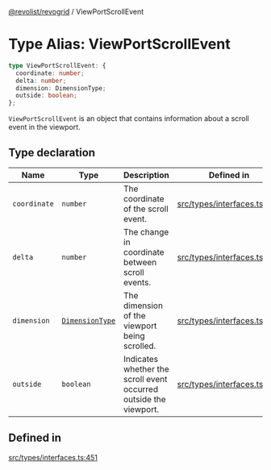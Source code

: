 [@revolist/revogrid](README.md) / ViewPortScrollEvent

# Type Alias: ViewPortScrollEvent

```ts
type ViewPortScrollEvent: {
  coordinate: number;
  delta: number;
  dimension: DimensionType;
  outside: boolean;
};
```

`ViewPortScrollEvent` is an object that contains information about a scroll
event in the viewport.

## Type declaration

| Name | Type | Description | Defined in |
| ------ | ------ | ------ | ------ |
| `coordinate` | `number` | The coordinate of the scroll event. | [src/types/interfaces.ts:459](https://github.com/revolist/revogrid/blob/ad41fd58f9a9de46c1cfbe02ca82c22180ee685c/src/types/interfaces.ts#L459) |
| `delta` | `number` | The change in coordinate between scroll events. | [src/types/interfaces.ts:463](https://github.com/revolist/revogrid/blob/ad41fd58f9a9de46c1cfbe02ca82c22180ee685c/src/types/interfaces.ts#L463) |
| `dimension` | [`DimensionType`](TypeAlias.DimensionType.md) | The dimension of the viewport being scrolled. | [src/types/interfaces.ts:455](https://github.com/revolist/revogrid/blob/ad41fd58f9a9de46c1cfbe02ca82c22180ee685c/src/types/interfaces.ts#L455) |
| `outside` | `boolean` | Indicates whether the scroll event occurred outside the viewport. | [src/types/interfaces.ts:467](https://github.com/revolist/revogrid/blob/ad41fd58f9a9de46c1cfbe02ca82c22180ee685c/src/types/interfaces.ts#L467) |

## Defined in

[src/types/interfaces.ts:451](https://github.com/revolist/revogrid/blob/ad41fd58f9a9de46c1cfbe02ca82c22180ee685c/src/types/interfaces.ts#L451)
